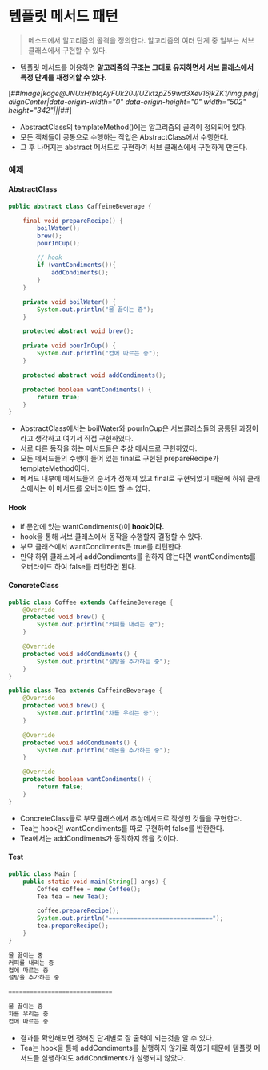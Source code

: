 # 템플릿 메서드 패턴
> 메소드에서 알고리즘의 골격을 정의한다. 알고리즘의 여러 단계 중 일부는 서브 클래스에서 구현할 수 있다.

- 템플릿 메서드를 이용하면 **알고리즘의 구조는 그대로 유지하면서 서브 클래스에서 특정 단계를 재정의할 수 있다.**

[##_Image|kage@JNUxH/btqAyFUk20J/UZktzpZ59wd3Xev16jkZK1/img.png|alignCenter|data-origin-width="0" data-origin-height="0" width="502" height="342"|||_##]

- AbstractClass의 templateMethod()에는 알고리즘의 골격이 정의되어 있다.
- 모든 객체들이 공통으로 수행하는 작업은 AbstractClass에서 수행한다.
- 그 후 나머지는 abstract 메서드로 구현하여 서브 클래스에서 구현하게 만든다.
​
### 예제

#### AbstractClass
```java
public abstract class CaffeineBeverage {

    final void prepareRecipe() {
        boilWater();
        brew();
        pourInCup();

        // hook
        if (wantCondiments()){
            addCondiments();
        }
    }

    private void boilWater() {
        System.out.println("물 끓이는 중");
    }

    protected abstract void brew();

    private void pourInCup() {
        System.out.println("컵에 따르는 중");
    }

    protected abstract void addCondiments();

    protected boolean wantCondiments() {
        return true;
    }
}
```
- AbstractClass에서는 boilWater와 pourInCup은 서브클래스들의 공통된 과정이라고 생각하고 여기서 직접 구현하였다.
- 서로 다른 동작을 하는 메서드들은 추상 메서드로 구현하였다.
- 모든 메서드들의 수행이 들어 있는 final로 구현된 prepareRecipe가 templateMethod이다.
- 메서드 내부에 메서드들의 순서가 정해져 있고 final로 구현되었기 때문에 하위 클래스에서는 이 메서드를 오버라이드 할 수 없다.

#### Hook
- if 문안에 있는 wantCondiments()이 **hook이다.**
- hook을 통해 서브 클래스에서 동작을 수행할지 결정할 수 있다.
- 부모 클래스에서 wantCondiments은 true를 리턴한다.
- 만약 하위 클래스에서 addCondiments를 원하지 않는다면 wantCondiments를 오버라이드 하여 false를 리턴하면 된다.
​

#### ConcreteClass
```java
public class Coffee extends CaffeineBeverage {
    @Override
    protected void brew() {
        System.out.println("커피를 내리는 중");
    }

    @Override
    protected void addCondiments() {
        System.out.println("설탕을 추가하는 중");
    }
}

public class Tea extends CaffeineBeverage {
    @Override
    protected void brew() {
        System.out.println("차를 우리는 중");
    }

    @Override
    protected void addCondiments() {
        System.out.println("레몬을 추가하는 중");
    }

    @Override
    protected boolean wantCondiments() {
        return false;
    }
}
```
- ConcreteClass들로 부모클래스에서 추상메서드로 작성한 것들을 구현한다.
- Tea는 hook인 wantCondiments를 따로 구현하여 false를 반환한다.
- Tea에서는 addCondiments가 동작하지 않을 것이다.

#### Test
```java
public class Main {
    public static void main(String[] args) {
        Coffee coffee = new Coffee();
        Tea tea = new Tea();

        coffee.prepareRecipe();
        System.out.println("=============================");
        tea.prepareRecipe();
    }
}

물 끓이는 중
커피를 내리는 중
컵에 따르는 중
설탕을 추가하는 중

=============================

물 끓이는 중
차를 우리는 중
컵에 따르는 중
```

- 결과를 확인해보면 정해진 단계별로 잘 출력이 되는것을 알 수 있다.
- Tea는 hook을 통해 addCondiments를 실행하지 않기로 하였기 때문에 템플릿 메서드들 실행하여도 addCondiments가 실행되지 않았다.
